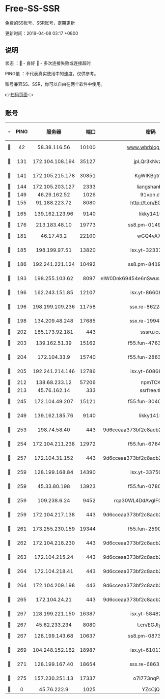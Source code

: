 # Free-SS-SSR

免费的SS账号、SSR账号，定期更新

更新时间：2019-04-08 03:17 +0800

## 说明

状态     ：🙂 - 良好 🙁 - 多次连接失败或连接超时

PING值   ：不代表真实使用中的速度，仅供参考。

账号兼容SS、SSR，你可以自由在两个软件中使用。

👉[扫码页面](https://liesauer.github.io/Free-SS-SSR/)👈

## 账号

|-|PING|服务器|端口|密码|加密方式|区域|
|:----:|:----:|:-----:|-----:|:----:|:----:|:----:|
|🙂|42|58.38.116.56|10100|www.whrblog.online|aes-256-cfb|CN|
|🙂|131|172.104.108.194|35127|jpLQr3kNvzJG|aes-256-cfb|JP|
|🙂|141|172.105.215.178|30851|KgWIKBgtrjzT|aes-256-cfb|JP|
|🙂|144|172.105.203.127|2333|liangshanbo|chacha20|JP|
|🙂|149|46.29.162.52|1026|91vpn.cf|rc4-md5|RU|
|🙂|155|91.188.223.72|8080|http://t.cn/EGJIyrl|rc4-md5|RU|
|🙂|165|139.162.123.96|9140|likky1415|aes-256-cfb|JP|
|🙂|176|213.183.48.10|19773|ss8.pm-01498489|rc4-md5|RU|
|🙂|181|46.17.43.2|22100|wGQ4vA7D|aes-256-gcm|RU|
|🙂|185|198.199.97.51|13820|isx.yt-32337779|aes-256-cfb|US|
|🙂|186|192.241.221.124|10492|ss8.pm-84199449|aes-256-cfb|US|
|🙂|193|198.255.103.62|8097|eIW0Dnk69454e6nSwuspv9DmS201tQ0D|aes-256-cfb|US|
|🙂|196|162.243.151.85|12107|isx.yt-86608060|aes-256-cfb|US|
|🙂|196|198.199.109.236|11758|ssx.re-86228832|aes-256-cfb|US|
|🙂|198|134.209.48.248|17685|ssx.re-19943487|aes-256-cfb|US|
|🙂|202|185.173.92.181|443|sssru.icu|rc4-md5|RU|
|🙂|203|139.162.51.39|15162|f55.fun-47639032|aes-256-cfb|SG|
|🙂|204|172.104.33.9|15740|f55.fun-28636194|aes-256-cfb|SG|
|🙂|205|192.241.214.146|12786|isx.yt-60868066|aes-256-cfb|US|
|🙂|212|138.68.233.12|57206|npmTCK|rc4-md5|US|
|🙂|213|45.76.162.14|333|ssrfree.tk|rc4|SG|
|🙂|245|172.104.49.207|15121|f55.fun-30401245|aes-256-cfb|SG|
|🙂|249|139.162.185.76|9140|likky1415|aes-256-cfb|DE|
|🙂|253|198.74.58.40|443|9d6cceaa373bf2c8acb22e60b6a58be6|aes-256-cfb|US|
|🙂|254|172.104.211.238|12972|f55.fun-67642887|aes-256-cfb|US|
|🙂|257|172.104.31.152|443|9d6cceaa373bf2c8acb22e60b6a58be6|aes-256-cfb|US|
|🙂|259|128.199.168.84|14390|isx.yt-33750063|aes-256-cfb|SG|
|🙂|259|45.33.80.198|13923|f55.fun-07807805|aes-256-cfb|US|
|🙂|259|109.238.6.24|9452|rqa30WL4DdAvgIFG6Fs3znzTa|aes-256-cfb|FR|
|🙂|259|172.104.217.138|443|9d6cceaa373bf2c8acb22e60b6a58be6|aes-256-cfb|US|
|🙂|261|173.255.230.159|19344|f55.fun-25906913|aes-256-cfb|US|
|🙂|262|172.104.218.230|443|9d6cceaa373bf2c8acb22e60b6a58be6|aes-256-cfb|US|
|🙂|263|172.104.215.24|443|9d6cceaa373bf2c8acb22e60b6a58be6|aes-256-cfb|US|
|🙂|264|172.104.218.41|443|9d6cceaa373bf2c8acb22e60b6a58be6|aes-256-cfb|US|
|🙂|264|172.104.209.198|443|9d6cceaa373bf2c8acb22e60b6a58be6|aes-256-cfb|US|
|🙂|265|172.104.24.21|443|9d6cceaa373bf2c8acb22e60b6a58be6|aes-256-cfb|US|
|🙂|267|128.199.221.150|16387|isx.yt-58482391|aes-256-cfb|SG|
|🙂|267|45.62.233.234|8080|t.cn/EGJIyrl|rc4-md5|CA|
|🙂|267|128.199.143.68|10637|ss8.pm-08735553|aes-256-cfb|SG|
|🙂|269|104.248.152.162|18987|isx.yt-61013935|aes-256-cfb|SG|
|🙂|271|128.199.167.40|18654|ssx.re-68632684|aes-256-cfb|SG|
|🙂|275|157.230.251.13|17337|o7I773nqP8ug|aes-256-cfb|SG|
|🙁|0|45.76.222.9|1025|YZcCjQ|rc4-md5|JP|
